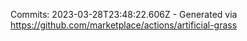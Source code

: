Commits: 2023-03-28T23:48:22.606Z - Generated via https://github.com/marketplace/actions/artificial-grass
<br>
